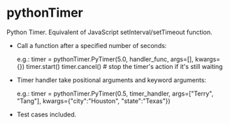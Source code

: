 # pythonTimer
Python Timer. Equivalent of JavaScript setInterval/setTimeout function.

- Call a function after a specified number of seconds:

    e.g.:
    timer = pythonTimer.PyTimer(5.0, handler_func, args=[], kwargs={})
    timer.start()
    timer.cancel()     # stop the timer's action if it's still waiting

- Timer handler take positional arguments and keyword arguments: 

    e.g.: 
    timer = pythonTimer.PyTimer(0.5, timer_handler, args=["Terry", "Tang"], kwargs={"city":"Houston", "state":"Texas"})

- Test cases included. 

